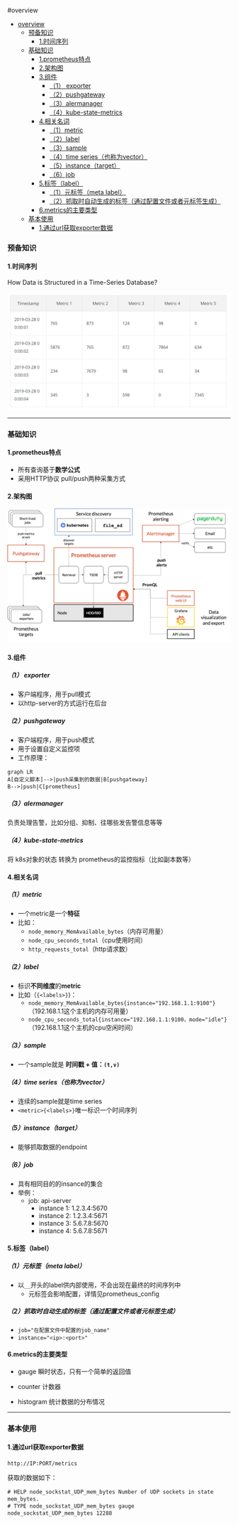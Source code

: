 #overview

<!-- @import "[TOC]" {cmd="toc" depthFrom=1 depthTo=6 orderedList=false} -->
<!-- code_chunk_output -->

- [overview](#overview)
    - [预备知识](#预备知识)
      - [1.时间序列](#1时间序列)
    - [基础知识](#基础知识)
      - [1.prometheus特点](#1prometheus特点)
      - [2.架构图](#2架构图)
      - [3.组件](#3组件)
        - [（1） exporter](#1-exporter)
        - [（2）pushgateway](#2pushgateway)
        - [（3）alermanager](#3alermanager)
        - [（4）kube-state-metrics](#4kube-state-metrics)
      - [4.相关名词](#4相关名词)
        - [（1）metric](#1metric)
        - [（2）label](#2label)
        - [（3）sample](#3sample)
        - [（4）time series（也称为vector）](#4time-series也称为vector)
        - [（5）instance（target）](#5instancetarget)
        - [（6）job](#6job)
      - [5.标签（label）](#5标签label)
        - [（1）元标签（meta label）](#1元标签meta-label)
        - [（2）抓取时自动生成的标签（通过配置文件或者元标签生成）](#2抓取时自动生成的标签通过配置文件或者元标签生成)
      - [6.metrics的主要类型](#6metrics的主要类型)
    - [基本使用](#基本使用)
      - [1.通过url获取exporter数据](#1通过url获取exporter数据)

<!-- /code_chunk_output -->

### 预备知识

#### 1.时间序列
How Data is Structured in a Time-Series Database?

![](./imgs/tsdb_01.png)

***

### 基础知识

#### 1.prometheus特点
* 所有查询基于**数学公式**
* 采用HTTP协议 pull/push两种采集方式

#### 2.架构图
![architecture](./imgs/overview_1.png)

#### 3.组件

##### （1） exporter
* 客户端程序，用于pull模式
* 以http-server的方式运行在后台

##### （2）pushgateway
* 客户端程序，用于push模式
* 用于设置自定义监控项
* 工作原理：
```mermaid
graph LR
A[自定义脚本]-->|push采集到的数据|B[pushgateway]
B-->|push|C[prometheus]
```

##### （3）alermanager
负责处理告警，比如分组、抑制、往哪些发告警信息等等

##### （4）kube-state-metrics
将 k8s对象的状态 转换为 prometheus的监控指标（比如副本数等）

#### 4.相关名词

##### （1）metric
* 一个metric是一个**特征**
* 比如：
  * `node_memory_MemAvailable_bytes`（内存可用量）
  * `node_cpu_seconds_total`（cpu使用时间）
  * `http_requests_total`（http请求数）

##### （2）label
* 标识**不同维度**的**metric**
* 比如（`{<labels>}`)：
  * `node_memory_MemAvailable_bytes{instance="192.168.1.1:9100"}`（192.168.1.1这个主机的内存可用量）
  * `node_cpu_seconds_total{instance="192.168.1.1:9100，mode="idle"}`（192.168.1.1这个主机的cpu空闲时间）

##### （3）sample
* 一个sample就是 **时间戳 + 值：`(t,v)`**

##### （4）time series（也称为vector）
* 连续的sample就是time series
* `<metric>{<labels>}`唯一标识一个时间序列

##### （5）instance（target）
* 能够抓取数据的endpoint

##### （6）job
* 具有相同目的的insance的集合
* 举例：
  * job: api-server
    * instance 1: 1.2.3.4:5670
    * instance 2: 1.2.3.4:5671
    * instance 3: 5.6.7.8:5670
    * instance 4: 5.6.7.8:5671

#### 5.标签（label）

##### （1）元标签（meta label）
* 以`__`开头的label供内部使用，不会出现在最终的时间序列中
  * 元标签会影响配置，详情见prometheus_config

##### （2）抓取时自动生成的标签（通过配置文件或者元标签生成）
* `job="在配置文件中配置的job_name"`
* `instance="<ip>:<port>"`

#### 6.metrics的主要类型
* gauge
瞬时状态，只有一个简单的返回值

* counter
计数器

* histogram
统计数据的分布情况

***

### 基本使用

#### 1.通过url获取exporter数据
`http://IP:PORT/metrics`

获取的数据如下：
```
# HELP node_sockstat_UDP_mem_bytes Number of UDP sockets in state mem_bytes.
# TYPE node_sockstat_UDP_mem_bytes gauge
node_sockstat_UDP_mem_bytes 12288
```
